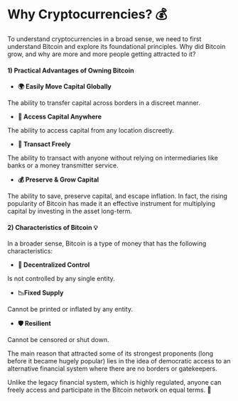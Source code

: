 # Why Cryptocurrencies? 💰
To understand cryptocurrencies in a broad sense, we need to first understand Bitcoin and explore its foundational principles. Why did Bitcoin grow, and why are more and more people getting attracted to it?

#### 1)  Practical Advantages of Owning Bitcoin



- **🌍 Easily Move Capital Globally**


The ability to transfer capital across borders in a discreet manner.


- **📍 Access Capital Anywhere**

The ability to access capital from any location discreetly.

- **🤝 Transact Freely**

The ability to transact with anyone without relying on intermediaries like banks or a money transmitter service.

- **💰 Preserve & Grow Capital**

The ability to save, preserve capital, and escape inflation. In fact, the rising popularity of Bitcoin has made it an effective instrument for multiplying capital by investing in the asset long-term.

#### 2)  Characteristics of Bitcoin 💡
   In a broader sense, Bitcoin is a type of money that has the following characteristics:

- **🔗 Decentralized Control**

Is not controlled by any single entity.

- **📉Fixed Supply**

Cannot be printed or inflated by any entity.

- **🛡️ Resilient**

Cannot be censored or shut down.

The main reason that attracted some of its strongest proponents (long before it became hugely popular) lies in the idea of democratic access to an alternative financial system where there are no borders or gatekeepers.

Unlike the legacy financial system, which is highly regulated, anyone can freely access and participate in the Bitcoin network on equal terms. 🔗


